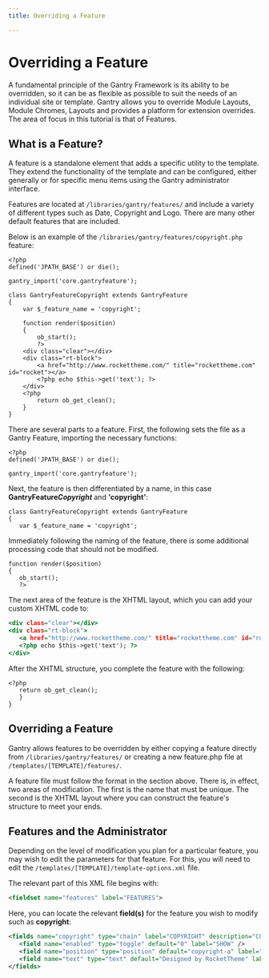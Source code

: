 ```yaml
---
title: Overriding a Feature

---
```


Overriding a Feature
====================
A fundamental principle of the Gantry Framework is its ability to be overridden, so it can be as flexible as possible to suit the needs of an individual site or template. Gantry allows you to override Module Layouts, Module Chromes, Layouts and provides a platform for extension overrides. The area of focus in this tutorial is that of Features.


What is a Feature?
------------------
A feature is a standalone element that adds a specific utility to the template. They extend the functionality of the template and can be configured, either generally or for specific menu items using the Gantry administrator interface.

Features are located at `/libraries/gantry/features/` and include a variety of different types such as Date, Copyright and Logo. There are many other default features that are included.

Below is an example of the `/libraries/gantry/features/copyright.php` feature:

~~~ .php
<?php
defined('JPATH_BASE') or die();

gantry_import('core.gantryfeature');

class GantryFeatureCopyright extends GantryFeature
{
    var $_feature_name = 'copyright';

    function render($position)
    {
        ob_start();
        ?>
    <div class="clear"></div>
    <div class="rt-block">
        <a href="http://www.rockettheme.com/" title="rockettheme.com" id="rocket"></a>
        <?php echo $this->get('text'); ?>
    </div>
    <?php
        return ob_get_clean();
    }
}
~~~

There are several parts to a feature. First, the following sets the file as a Gantry Feature, importing the necessary functions:

~~~ .php
<?php
defined('JPATH_BASE') or die();

gantry_import('core.gantryfeature');
~~~

Next, the feature is then differentiated by a name, in this case **GantryFeature**___Copyright___ and **'copyright'**:

~~~ .php
class GantryFeatureCopyright extends GantryFeature
{
   var $_feature_name = 'copyright';
~~~

Immediately following the naming of the feature, there is some additional processing code that should not be modified.

~~~ .php
function render($position)
{
   ob_start();
   ?>
~~~

The next area of the feature is the XHTML layout, which you can add your custom XHTML code to:

~~~ .html
<div class="clear"></div>
<div class="rt-block">
   <a href="http://www.rockettheme.com/" title="rockettheme.com" id="rocket"></a>
   <?php echo $this->get('text'); ?>
</div>
~~~

After the XHTML structure, you complete the feature with the following:

~~~ .php
<?php
   return ob_get_clean();
   }
}
~~~


Overriding a Feature
--------------------
Gantry allows features to be overridden by either copying a feature directly from `/libraries/gantry/features/` or creating a new feature.php file at `/templates/[TEMPLATE]/features/`.

A feature file must follow the format in the section above. There is, in effect, two areas of modification. The first is the name that must be unique. The second is the XHTML layout where you can construct the feature's structure to meet your ends.


Features and the Administrator
------------------------------
Depending on the level of modification you plan for a particular feature, you may wish to edit the parameters for that feature. For this, you will need to edit the `/templates/[TEMPLATE]/template-options.xml` file.

The relevant part of this XML file begins with:

~~~ .xml
<fieldset name="features" label="FEATURES">
~~~

Here, you can locate the relevant **field(s)** for the feature you wish to modify such as **copyright**:

~~~ .xml
<fields name="copyright" type="chain" label="COPYRIGHT" description="COPYRIGHT_DESC">
   <field name="enabled" type="toggle" default="0" label="SHOW" />
   <field name="position" type="position" default="copyright-a" label="POSITION" />
   <field name="text" type="text" default="Designed by RocketTheme" label="TEXT" class="text-long" />
</fields>
~~~
